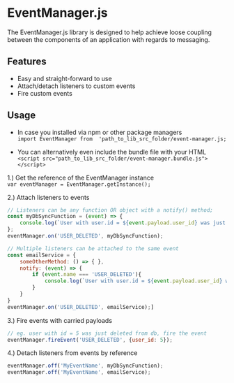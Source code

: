 # EventManager.js

The EventManager.js library is designed to help achieve loose coupling between the components of an application with regards to messaging.

## Features

- Easy and straight-forward to use
- Attach/detach listeners to custom events
- Fire custom events


## Usage
- In case you installed via npm or other package managers  
`import EventManager from  'path_to_lib_src_folder/event-manager.js;`

- You can alternatively even include the bundle file with your HTML  
`<script src="path_to_lib_src_folder/event-manager.bundle.js"></script>`

1.) Get the reference of the EventManager instance  
`var eventManager = EventManager.getInstance();`

2.) Attach listeners to events
```js
// Listeners can be any function OR object with a notify() method;
const myDbSyncFunction = (event) => { 
    console.log(`User with user.id = ${event.payload.user_id} was just deleted. Syncing databases...`);
};
eventManager.on('USER_DELETED', myDbSyncFunction);

// Multiple listeners can be attached to the same event
const emailService = { 
    someOtherMethod: () => { },
    notify: (event) => {
        if (event.name === 'USER_DELETED'){
            console.log(`User with user.id = ${event.payload.user_id} was just deleted. Sending email...`);
        }
    }
}
eventManager.on('USER_DELETED', emailService);]
```

3.) Fire events with carried payloads
```js
// eg. user with id = 5 was just deleted from db, fire the event
eventManager.fireEvent('USER_DELETED', {user_id: 5});
```

4.) Detach listeners from events by reference
```js
eventManager.off('MyEventName', myDbSyncFunction);
eventManager.off('MyEventName', emailService);
```
